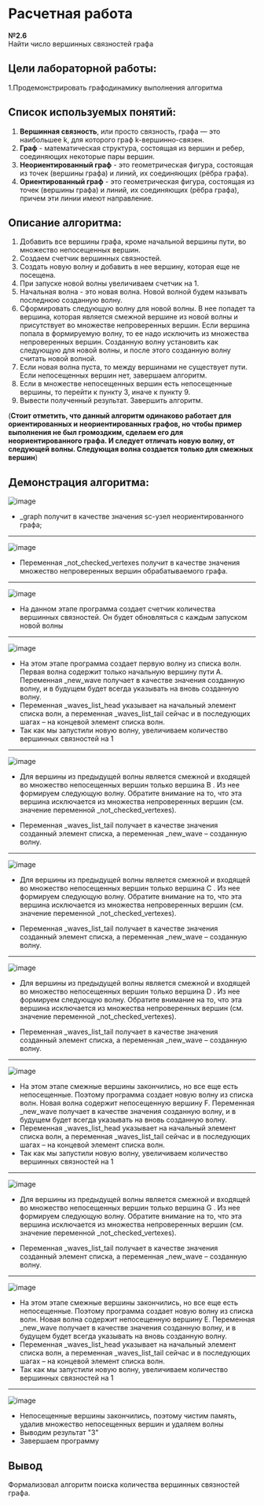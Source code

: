 # Расчетная работа
**№2.6**    
Найти число вершинных связностей графа
## Цели лабораторной работы:
1.Продемонстрировать графодинамику выполнения алгоритма

## Список используемых понятий:
1. **Вершинная связность**, или просто связность, графа — это наибольшее k, для которого граф k-вершинно-связен.
2. **Граф** - математическая структура, состоящая из вершин и ребер, соединяющих некоторые пары вершин.
3. **Неориентированный граф** - это геометрическая фигура, состоящая из точек (вершины графа) и линий, их соединяющих (рёбра графа).
4. **Ориентированный граф** - это геометрическая фигура, состоящая из точек (вершины графа) и линий, их соединяющих (рёбра графа), причем эти линии имеют направление.

## Описание алгоритма:
1. Добавить все вершины графа, кроме начальной вершины пути, во множество непосещенных вершин.
2. Создаем счетчик вершинных связностей.
3. Создать новую волну и добавить в нее вершину, которая еще не посещена.
4. При запуске новой волны увеличиваем счетчик на 1.
5. Начальная волна - это новая волна. Новой волной будем называть последнюю созданную волну.
6. Сформировать следующую волну для новой волны. В нее попадет та вершина, которая является смежной вершине из новой волны и присутствует во множестве непроверенных вершин. Если вершина попала в формируемую волну, то ее надо исключить из множества непроверенных вершин. Созданную волну установить как следующую для новой волны, и после этого созданную волну считать новой волной.
7. Если новая волна пуста, то между вершинами не существует пути. Если непосещенных вершин нет, завершаем алгоритм. 
8. ﻿﻿﻿Если в множестве непосещенных вершин есть непосещенные вершины, то перейти к пункту 3, иначе к пункту 9.
9. Вывести полученный результат. Завершить алгоритм.

(**Стоит отметить, что данный алгоритм одинаково работает для ориентированных и неориентированных графов, но чтобы пример выполнения не был громоздким, сделаем его для неориентированного графа. И следует отличать новую волну, от следующей волны. Следующая волна создается только для смежных вершин**)

## Демонстрация алгоритма:

![image](https://github.com/iis-32170x/RPIIS/assets/147609793/20bc312b-ef15-42ec-bcc6-a5e5e6e84457)


* _graph получит в качестве значения sc-узел неориентированного графа;
******


![image](https://github.com/iis-32170x/RPIIS/assets/147609793/c4f7fa00-2eeb-4d66-bf4f-dc0ab9993154)



* Переменная _not_checked_vertexes получит в качестве значения множество непроверенных
вершин обрабатываемого графа.
******

![image](https://github.com/iis-32170x/RPIIS/assets/147609793/be959dc8-e768-4208-92e8-f25477a96da1)




* На данном этапе программа создает счетчик количества вершинных связностей. Он будет обновляться с каждым запуском новой волны
****

![image](https://github.com/iis-32170x/RPIIS/assets/147609793/cb3323b3-68a2-49e6-8700-f27e0f8872c1)



* На этом этапе программа создает первую волну из списка волн. Первая волна содержит только начальную вершину пути A. Переменная _new_wave получает в качестве значения созданную волну, и в будущем будет всегда указывать на вновь созданную волну.
* Переменная _waves_list_head указывает на начальный элемент списка волн, а переменная _waves_list_tail сейчас и в последующих шагах – на концевой элемент списка волн.
* Так как мы запустили новую волну, увеличиваем количество вершинных связностей на 1
******

![image](https://github.com/iis-32170x/RPIIS/assets/147609793/2b9b3ef0-2bfd-40f6-bdc0-c6804be60a8c)






* Для вершины из предыдущей волны является смежной и входящей во множество непосещенных вершин только вершина B . Из нее формируем следующую волну. Обратите внимание на то, что эта вершина исключается из множества непроверенных вершин (см. значение переменной _not_checked_vertexes).

* Переменная _waves_list_tail получает в качестве значения созданный элемент списка, а переменная _new_wave – созданную волну.
******

![image](https://github.com/iis-32170x/RPIIS/assets/147609793/0f792501-b2f0-4b2f-a237-a8ba9eaea2dc)




* Для вершины из предыдущей волны является смежной и входящей во множество непосещенных вершин только вершина C . Из нее формируем следующую волну. Обратите внимание на то, что эта вершина исключается из множества непроверенных вершин (см. значение переменной _not_checked_vertexes).

* Переменная _waves_list_tail получает в качестве значения созданный элемент списка, а переменная _new_wave – созданную волну.
******


![image](https://github.com/iis-32170x/RPIIS/assets/147609793/ffebd1ed-8c6a-4441-bf3a-23775612a4e6)




* Для вершины из предыдущей волны является смежной и входящей во множество непосещенных вершин только вершина D . Из нее формируем следующую волну. Обратите внимание на то, что эта вершина исключается из множества непроверенных вершин (см. значение переменной _not_checked_vertexes).

* Переменная _waves_list_tail получает в качестве значения созданный элемент списка, а переменная _new_wave – созданную волну.
******

![image](https://github.com/iis-32170x/RPIIS/assets/147609793/cfac4dd3-63be-4c43-81fd-beec7f8f798b)




* На этом этапе смежные вершины закончились, но все еще есть непосещенные. Поэтому программа создает новую волну из списка волн. Новая волна содержит непосещенную вершину F. Переменная _new_wave получает в качестве значения созданную волну, и в будущем будет всегда указывать на вновь созданную волну.
* Переменная _waves_list_head указывает на начальный элемент списка волн, а переменная _waves_list_tail сейчас и в последующих шагах – на концевой элемент списка волн.
* Так как мы запустили новую волну, увеличиваем количество вершинных связностей на 1
******

![image](https://github.com/iis-32170x/RPIIS/assets/147609793/9cddccba-7d99-42ef-957c-56ca8f3c26a0)




* Для вершины из предыдущей волны является смежной и входящей во множество непосещенных вершин только вершина G . Из нее формируем следующую волну. Обратите внимание на то, что эта вершина исключается из множества непроверенных вершин (см. значение переменной _not_checked_vertexes).

* Переменная _waves_list_tail получает в качестве значения созданный элемент списка, а переменная _new_wave – созданную волну.
******


![image](https://github.com/iis-32170x/RPIIS/assets/147609793/c0f4be22-8833-45a6-ad1f-9a0a874bf652)



* На этом этапе смежные вершины закончились, но все еще есть непосещенные. Поэтому программа создает новую волну из списка волн. Новая волна содержит непосещенную вершину E. Переменная _new_wave получает в качестве значения созданную волну, и в будущем будет всегда указывать на вновь созданную волну.
* Переменная _waves_list_head указывает на начальный элемент списка волн, а переменная _waves_list_tail сейчас и в последующих шагах – на концевой элемент списка волн.
* Так как мы запустили новую волну, увеличиваем количество вершинных связностей на 1
******

![image](https://github.com/iis-32170x/RPIIS/assets/147609793/12396079-10d0-4e4f-87dd-3fad72f21bab)


* Непосещенные вершины закончились, поэтому чистим память, удалив множество непосещенных вершин и удаляем волны
* Выводим результат "3"
* Завершаем программу


## Вывод
Формализовал алгоритм поиска количества вершинных связностей графа.


